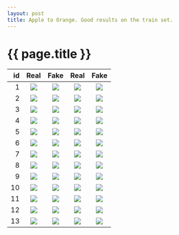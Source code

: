 ```yaml
---
layout: post
title: Apple to Orange. Good results on the train set.
---
```

{{ page.title }}
================

| id | Real | Fake | Real | Fake |
|---:|:---------:|:----------:|:----------:|:----------:|
| 1 | ![]({{site.baseurl}}/images/apple-to-orange-supplemental/train/monet_johnson_42_latest_real_A.jpg) | ![]({{site.baseurl}}/images/apple-to-orange-supplemental/train/monet_johnson_42_latest_fake_B.jpg) | ![]({{site.baseurl}}/images/apple-to-orange-supplemental/train/monet_johnson_42_latest_real_B.jpg) | ![]({{site.baseurl}}/images/apple-to-orange-supplemental/train/monet_johnson_42_latest_fake_A.jpg) |
| 2 | ![]({{site.baseurl}}/images/apple-to-orange-supplemental/train/monet_johnson_136_latest_real_A.jpg) | ![]({{site.baseurl}}/images/apple-to-orange-supplemental/train/monet_johnson_136_latest_fake_B.jpg) | ![]({{site.baseurl}}/images/apple-to-orange-supplemental/train/monet_johnson_85_latest_real_B.jpg) | ![]({{site.baseurl}}/images/apple-to-orange-supplemental/train/monet_johnson_85_latest_fake_A.jpg) |
| 3 | ![]({{site.baseurl}}/images/apple-to-orange-supplemental/train/monet_johnson_264_latest_real_A.jpg) | ![]({{site.baseurl}}/images/apple-to-orange-supplemental/train/monet_johnson_264_latest_fake_B.jpg) | ![]({{site.baseurl}}/images/apple-to-orange-supplemental/train/monet_johnson_138_latest_real_B.jpg) | ![]({{site.baseurl}}/images/apple-to-orange-supplemental/train/monet_johnson_138_latest_fake_A.jpg) |
| 4 | ![]({{site.baseurl}}/images/apple-to-orange-supplemental/train/monet_johnson_309_latest_real_A.jpg) | ![]({{site.baseurl}}/images/apple-to-orange-supplemental/train/monet_johnson_309_latest_fake_B.jpg) | ![]({{site.baseurl}}/images/apple-to-orange-supplemental/train/monet_johnson_357_latest_real_B.jpg) | ![]({{site.baseurl}}/images/apple-to-orange-supplemental/train/monet_johnson_357_latest_fake_A.jpg) |
| 5 | ![]({{site.baseurl}}/images/apple-to-orange-supplemental/train/monet_johnson_361_latest_real_A.jpg) | ![]({{site.baseurl}}/images/apple-to-orange-supplemental/train/monet_johnson_361_latest_fake_B.jpg) | ![]({{site.baseurl}}/images/apple-to-orange-supplemental/train/monet_johnson_365_latest_real_B.jpg) | ![]({{site.baseurl}}/images/apple-to-orange-supplemental/train/monet_johnson_365_latest_fake_A.jpg) |
| 6 | ![]({{site.baseurl}}/images/apple-to-orange-supplemental/train/monet_johnson_541_latest_real_A.jpg) | ![]({{site.baseurl}}/images/apple-to-orange-supplemental/train/monet_johnson_541_latest_fake_B.jpg) | ![]({{site.baseurl}}/images/apple-to-orange-supplemental/train/monet_johnson_384_latest_real_B.jpg) | ![]({{site.baseurl}}/images/apple-to-orange-supplemental/train/monet_johnson_384_latest_fake_A.jpg) |
| 7 | ![]({{site.baseurl}}/images/apple-to-orange-supplemental/train/monet_johnson_548_latest_real_A.jpg) | ![]({{site.baseurl}}/images/apple-to-orange-supplemental/train/monet_johnson_548_latest_fake_B.jpg) | ![]({{site.baseurl}}/images/apple-to-orange-supplemental/train/monet_johnson_386_latest_real_B.jpg) | ![]({{site.baseurl}}/images/apple-to-orange-supplemental/train/monet_johnson_386_latest_fake_A.jpg) |
| 8 | ![]({{site.baseurl}}/images/apple-to-orange-supplemental/train/monet_johnson_571_latest_real_A.jpg) | ![]({{site.baseurl}}/images/apple-to-orange-supplemental/train/monet_johnson_571_latest_fake_B.jpg) | ![]({{site.baseurl}}/images/apple-to-orange-supplemental/train/monet_johnson_415_latest_real_B.jpg) | ![]({{site.baseurl}}/images/apple-to-orange-supplemental/train/monet_johnson_415_latest_fake_A.jpg) |
| 9 | ![]({{site.baseurl}}/images/apple-to-orange-supplemental/train/monet_johnson_710_latest_real_A.jpg) | ![]({{site.baseurl}}/images/apple-to-orange-supplemental/train/monet_johnson_710_latest_fake_B.jpg) | ![]({{site.baseurl}}/images/apple-to-orange-supplemental/train/monet_johnson_447_latest_real_B.jpg) | ![]({{site.baseurl}}/images/apple-to-orange-supplemental/train/monet_johnson_447_latest_fake_A.jpg) |
| 10 | ![]({{site.baseurl}}/images/apple-to-orange-supplemental/train/monet_johnson_751_latest_real_A.jpg) | ![]({{site.baseurl}}/images/apple-to-orange-supplemental/train/monet_johnson_751_latest_fake_B.jpg) | ![]({{site.baseurl}}/images/apple-to-orange-supplemental/train/monet_johnson_506_latest_real_B.jpg) | ![]({{site.baseurl}}/images/apple-to-orange-supplemental/train/monet_johnson_506_latest_fake_A.jpg) |
| 11 | ![]({{site.baseurl}}/images/apple-to-orange-supplemental/train/monet_johnson_865_latest_real_A.jpg) | ![]({{site.baseurl}}/images/apple-to-orange-supplemental/train/monet_johnson_865_latest_fake_B.jpg) | ![]({{site.baseurl}}/images/apple-to-orange-supplemental/train/monet_johnson_530_latest_real_B.jpg) | ![]({{site.baseurl}}/images/apple-to-orange-supplemental/train/monet_johnson_530_latest_fake_A.jpg) |
| 12 | ![]({{site.baseurl}}/images/apple-to-orange-supplemental/train/monet_johnson_888_latest_real_A.jpg) | ![]({{site.baseurl}}/images/apple-to-orange-supplemental/train/monet_johnson_888_latest_fake_B.jpg) | ![]({{site.baseurl}}/images/apple-to-orange-supplemental/train/monet_johnson_564_latest_real_B.jpg) | ![]({{site.baseurl}}/images/apple-to-orange-supplemental/train/monet_johnson_564_latest_fake_A.jpg) |
| 13 | ![]({{site.baseurl}}/images/apple-to-orange-supplemental/train/monet_johnson_969_latest_real_A.jpg) | ![]({{site.baseurl}}/images/apple-to-orange-supplemental/train/monet_johnson_969_latest_fake_B.jpg) | ![]({{site.baseurl}}/images/apple-to-orange-supplemental/train/monet_johnson_672_latest_real_B.jpg) | ![]({{site.baseurl}}/images/apple-to-orange-supplemental/train/monet_johnson_672_latest_fake_A.jpg) |
